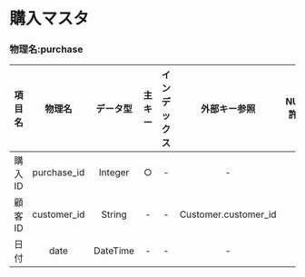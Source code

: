 # 購入マスタ

### 物理名:purchase

|項目名|物理名|データ型|主キー|インデックス|外部キー参照|NULL許可|備考|
|:--:|:--:|:--:|:--:|:--:|:--:|:--:|:--:|
|購入ID|purchase_id|Integer|○|-|-|-|Auto increment|
|顧客ID|customer_id|String|-|-|Customer.customer_id|-|-|
|日付|date|DateTime|-|-|-|-|-|